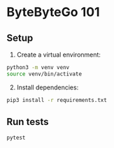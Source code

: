 # ByteByteGo 101

## Setup

1. Create a virtual environment:
```bash
python3 -m venv venv
source venv/bin/activate 
```

2. Install dependencies:
```bash
pip3 install -r requirements.txt
```

## Run tests

```bash
pytest
``` 